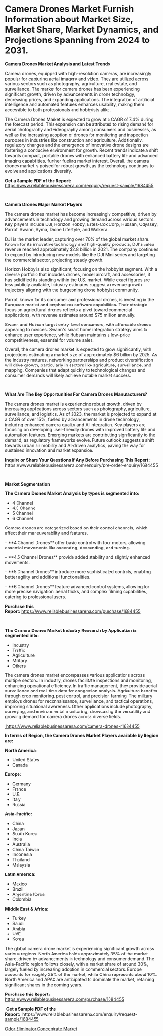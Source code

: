 <p><h1>Camera Drones Market Furnish Information about Market Size, Market Share, Market Dynamics, and Projections Spanning from 2024 to 2031.</h1></p><p><strong>Camera Drones Market Analysis and Latest Trends</strong></p>
<p><p>Camera drones, equipped with high-resolution cameras, are increasingly popular for capturing aerial imagery and video. They are utilized across various sectors such as photography, agriculture, real estate, and surveillance. The market for camera drones has been experiencing significant growth, driven by advancements in drone technology, decreasing prices, and expanding applications. The integration of artificial intelligence and automated features enhances usability, making them accessible to both professionals and hobbyists alike.</p><p>The Camera Drones Market is expected to grow at a CAGR of 7.4% during the forecast period. This expansion can be attributed to rising demand for aerial photography and videography among consumers and businesses, as well as the increasing adoption of drones for monitoring and inspection purposes in industries like construction and agriculture. Additionally, regulatory changes and the emergence of innovative drone designs are fostering a conducive environment for growth. Recent trends indicate a shift towards compact, portable drones with enhanced battery life and advanced imaging capabilities, further fueling market interest. Overall, the camera drones market is poised for robust growth, as the technology continues to evolve and applications diversify.</p></p>
<p><strong>Get a Sample PDF of the Report:&nbsp;</strong> <a href="https://www.reliablebusinessarena.com/enquiry/request-sample/1684455?utm_campaign=1766&utm_medium=2&utm_source=Github&utm_content=ia&utm_term=30122024&utm_id=camera-drones">https://www.reliablebusinessarena.com/enquiry/request-sample/1684455</a></p>
<p>&nbsp;</p>
<p><strong>Camera Drones Major Market Players</strong></p>
<p><p>The camera drones market has become increasingly competitive, driven by advancements in technology and growing demand across various sectors. Key players include DJI, Horizon Hobby, Estes-Cox Corp, Hubsan, Odyssey, Parrot, Swann, Syma, Drone Lifestyle, and Walkera.</p><p>DJI is the market leader, capturing over 70% of the global market share. Known for its innovative technology and high-quality products, DJI's sales revenue reached approximately $2.8 billion in 2021. The company continues to expand by introducing new models like the DJI Mini series and targeting the commercial sector, projecting steady growth.</p><p>Horizon Hobby is also significant, focusing on the hobbyist segment. With a diverse portfolio that includes drones, model aircraft, and accessories, it has solidified its standing within the U.S. market. While exact figures are less publicly available, industry estimates suggest a revenue growth trajectory aligning with the burgeoning drone hobbyist community.</p><p>Parrot, known for its consumer and professional drones, is investing in the European market and emphasizes software capabilities. Their strategic focus on agricultural drones reflects a pivot toward commercial applications, with revenue estimates around $75 million annually.</p><p>Swann and Hubsan target entry-level consumers, with affordable drones appealing to novices. Swann's smart home integration strategy aims to enhance user experience, while Hubsan maintains a low-price competitiveness, essential for volume sales.</p><p>Overall, the camera drones market is expected to grow significantly, with projections estimating a market size of approximately $6 billion by 2025. As the industry matures, networking partnerships and product diversification will drive growth, particularly in sectors like agriculture, surveillance, and mapping. Companies that adapt quickly to technological changes and consumer demands will likely achieve notable market success.</p></p>
<p>&nbsp;</p>
<p><strong>What Are The Key Opportunities For Camera Drones Manufacturers?</strong></p>
<p><p>The camera drones market is experiencing robust growth, driven by increasing applications across sectors such as photography, agriculture, surveillance, and logistics. As of 2023, the market is projected to expand at a CAGR of over 15%, fueled by advancements in drone technology, including enhanced camera quality and AI integration. Key players are focusing on developing user-friendly drones with improved battery life and automation features. Emerging markets are contributing significantly to the demand, as regulatory frameworks evolve. Future outlook suggests a shift towards urban air mobility and AI-driven analytics, paving the way for sustained innovation and market expansion.</p></p>
<p><strong>Inquire or Share Your Questions If Any Before Purchasing This Report:</strong> <a href="https://www.reliablebusinessarena.com/enquiry/pre-order-enquiry/1684455?utm_campaign=1766&utm_medium=2&utm_source=Github&utm_content=ia&utm_term=30122024&utm_id=camera-drones">https://www.reliablebusinessarena.com/enquiry/pre-order-enquiry/1684455</a></p>
<p>&nbsp;</p>
<p><strong>Market Segmentation</strong></p>
<p><strong>The Camera Drones Market Analysis by types is segmented into:</strong></p>
<p><ul><li>4 Channel</li><li>4.5 Channel</li><li>5 Channel</li><li>6 Channel</li></ul></p>
<p><p>Camera drones are categorized based on their control channels, which affect their maneuverability and features. </p><p>- **4 Channel Drones** offer basic control with four motors, allowing essential movements like ascending, descending, and turning.</p><p>- **4.5 Channel Drones** provide added stability and slightly enhanced movements.</p><p>- **5 Channel Drones** introduce more sophisticated controls, enabling better agility and additional functionalities. </p><p>- **6 Channel Drones** feature advanced control systems, allowing for more precise navigation, aerial tricks, and complex filming capabilities, catering to professional users.</p></p>
<p><strong>Purchase this Report:&nbsp;</strong><a href="https://www.reliablebusinessarena.com/purchase/1684455?utm_campaign=1766&utm_medium=2&utm_source=Github&utm_content=ia&utm_term=30122024&utm_id=camera-drones">https://www.reliablebusinessarena.com/purchase/1684455</a></p>
<p>&nbsp;</p>
<p><strong>The Camera Drones Market Industry Research by Application is segmented into:</strong></p>
<p><ul><li>Industry</li><li>Traffic</li><li>Agriculture</li><li>Military</li><li>Others</li></ul></p>
<p><p>The camera drones market encompasses various applications across multiple sectors. In industry, drones facilitate inspections and monitoring, enhancing operational efficiency. In traffic management, they provide aerial surveillance and real-time data for congestion analysis. Agriculture benefits through crop monitoring, pest control, and precision farming. The military employs drones for reconnaissance, surveillance, and tactical operations, improving situational awareness. Other applications include photography, surveying, and environmental monitoring, showcasing the versatility and growing demand for camera drones across diverse fields.</p></p>
<p><a href="https://www.reliablebusinessarena.com/camera-drones-r1684455?utm_campaign=1766&utm_medium=2&utm_source=Github&utm_content=ia&utm_term=30122024&utm_id=camera-drones">&nbsp;https://www.reliablebusinessarena.com/camera-drones-r1684455</a></p>
<p><strong>In terms of Region, the Camera Drones Market Players available by Region are:</strong></p>
<p>
    <p> <strong> North America: </strong>
        <ul>
            <li>United States</li>
            <li>Canada</li>
        </ul>
        </p> 
    <p> <strong> Europe: </strong>
        <ul>
            <li>Germany</li>
            <li>France</li>
            <li>U.K.</li>
            <li>Italy</li>
            <li>Russia</li>
        </ul>
        </p> 
    <p> <strong> Asia-Pacific: </strong>
        <ul>
            <li>China</li>
            <li>Japan</li>
            <li>South Korea</li>
            <li>India</li>
            <li>Australia</li>
            <li>China Taiwan</li>
            <li>Indonesia</li>
            <li>Thailand</li>
            <li>Malaysia</li>
        </ul>
        </p> 
    <p> <strong> Latin America: </strong>
        <ul>
            <li>Mexico</li>
            <li>Brazil</li>
            <li>Argentina Korea</li>
            <li>Colombia</li>
        </ul>
        </p> 
    <p> <strong> Middle East & Africa: </strong>
        <ul>
            <li>Turkey</li>
            <li>Saudi</li>
            <li>Arabia</li>
            <li>UAE</li>
            <li>Korea</li>
        </ul>
    </p>
    </p>
<p><p>The global camera drone market is experiencing significant growth across various regions. North America holds approximately 35% of the market share, driven by advancements in technology and consumer demand. The Asia-Pacific region follows closely, with a market share of around 30%, largely fueled by increasing adoption in commercial sectors. Europe accounts for roughly 25% of the market, while China represents about 10%. North America and APAC are anticipated to dominate the market, retaining significant shares in the coming years.</p></p>
<p><strong>Purchase this Report: </strong><a href="https://www.reliablebusinessarena.com/purchase/1684455?utm_campaign=1766&utm_medium=2&utm_source=Github&utm_content=ia&utm_term=30122024&utm_id=camera-drones">https://www.reliablebusinessarena.com/purchase/1684455</a></p>
<p>&nbsp;<strong>Get a Sample PDF of the Report:&nbsp;&nbsp;</strong><a href="https://www.reliablebusinessarena.com/enquiry/request-sample/1684455?utm_campaign=1766&utm_medium=2&utm_source=Github&utm_content=ia&utm_term=30122024&utm_id=camera-drones">https://www.reliablebusinessarena.com/enquiry/request-sample/1684455</a></p>
<p><strong></strong></p>
<p><p><a href="https://github.com/mookiesville/Market-Research-Report-List-1/blob/main/odor-eliminator-concentrate-market.md?utm_campaign=1766&utm_medium=2&utm_source=Github&utm_content=ia&utm_term=30122024&utm_id=camera-drones">Odor Eliminator Concentrate Market</a></p></p>